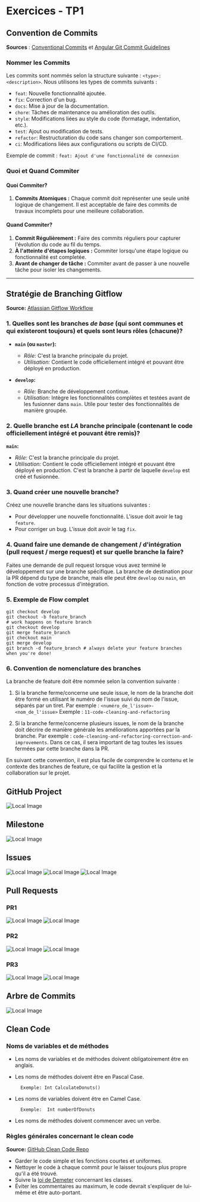 # Exercices - TP1

## Convention de Commits
**Sources** : [Conventional Commits](https://www.conventionalcommits.org/) et [Angular Git Commit Guidelines](https://github.com/angular/angular/blob/master/CONTRIBUTING.md#-commit-message-guidelines)

### Nommer les Commits

Les commits sont nommés selon la structure suivante : `<type>: <description>`. Nous utilisons les types de commits suivants :

- `feat`: Nouvelle fonctionnalité ajoutée.
- `fix`: Correction d'un bug.
- `docs`: Mise à jour de la documentation.
- `chore`: Tâches de maintenance ou amélioration des outils.
- `style`: Modifications liées au style du code (formatage, indentation, etc.).
- `test`: Ajout ou modification de tests.
- `refactor`: Restructuration du code sans changer son comportement.
- `ci`: Modifications liées aux configurations ou scripts de CI/CD.

Exemple de commit : `feat: Ajout d'une fonctionnalité de connexion`


### Quoi et Quand Commiter

#### Quoi Commiter?

1. **Commits Atomiques :** Chaque commit doit représenter une seule unité logique de changement. Il est acceptable de faire des commits de travaux 
incomplets pour une meilleure collaboration.

#### Quand Commiter?

1. **Commit Régulièrement :** Faire des commits réguliers pour capturer l'évolution du code au fil du temps.
2. **À l'atteinte d'étapes logiques :** Commiter lorsqu'une étape logique ou fonctionnalité est completée.
3. **Avant de changer de tâche :** Commiter avant de passer à une nouvelle tâche pour isoler les changements.


---

## Stratégie de Branching Gitflow

**Source:** [Atlassian Gitflow Workflow](https://www.atlassian.com/git/tutorials/comparing-workflows/gitflow-workflow)

### 1. Quelles sont les branches *de base* (qui sont communes et qui existeront toujours) et quels sont leurs rôles (chacune)?

- **`main` (ou `master`):**
    - *Rôle:* C'est la branche principale du projet.
    - *Utilisation:* Contient le code officiellement intégré et pouvant être déployé en production.

- **`develop`:**
    - *Rôle:* Branche de développement continue.
    - *Utilisation:* Intègre les fonctionnalités complètes et testées avant de les fusionner dans `main`. Utile pour tester des fonctionnalités de manière groupée.

### 2. Quelle branche est *LA* branche principale (contenant le code officiellement intégré et pouvant être remis)?

**`main`:**
- *Rôle:* C'est la branche principale du projet.
- *Utilisation:* Contient le code officiellement intégré et pouvant être déployé en production. 
C'est la branche à partir de laquelle `develop` est créé et fusionnée.

### 3. Quand créer une nouvelle branche?

Créez une nouvelle branche dans les situations suivantes :
- Pour développer une nouvelle fonctionnalité. L'issue doit avoir le tag `feature`.
- Pour corriger un bug. L'issue doit avoir le tag `fix`.

### 4. Quand faire une demande de changement / d'intégration (pull request / merge request) et sur quelle branche la faire?

Faites une demande de pull request lorsque vous avez terminé le développement sur une branche spécifique. La branche de destination pour la PR dépend du type de branche, mais elle peut être `develop` ou `main`, en fonction de votre processus d'intégration. 

### 5. Exemple de Flow complet
```
git checkout develop
git checkout -b feature_branch
# work happens on feature branch
git checkout develop
git merge feature_branch
git checkout main
git merge develop
git branch -d feature_branch # always delete your feature branches when you're done!
```

### 6. Convention de nomenclature des branches

La branche de feature doit être nommée selon la convention suivante :

1. Si la branche ferme/concerne une seule issue, le nom de la branche doit être formé en utilisant le numéro de l'issue suivi du nom de l'issue, séparés par un tiret. Par exemple :
   `<numéro_de_l'issue>-<nom_de_l'issue>`
   Exemple :
   `11-code-cleaning-and-refactoring`

2. Si la branche ferme/concerne plusieurs issues, le nom de la branche doit décrire de manière générale les améliorations apportées par la branche. Par exemple :
   `code-cleaning-and-refactoring-correction-and-improvements`. Dans ce cas, il sera important de tag toutes les issues fermées par cette branche dans la PR.

En suivant cette convention, il est plus facile de comprendre le contenu et le contexte des branches de feature, ce qui facilite la gestion et la collaboration sur le projet.

## GitHub Project
![Local Image](../images/tp1/board.png)
## Milestone
![Local Image](../images/tp1/milestone.png)
## Issues
![Local Image](../images/tp1/issue-1.png)
![Local Image](../images/tp1/issue-2.png)
![Local Image](../images/tp1/issue-3.png)


## Pull Requests
### PR1
![Local Image](../images/tp1/PR1.png)
![Local Image](../images/tp1/PR1.2.png)
### PR2
![Local Image](../images/tp1/PR2.png)
![Local Image](../images/tp1/PR%202.1.png)
### PR3
![Local Image](../images/tp1/PR3.png)
![Local Image](../images/tp1/PR3.2.png)

## Arbre de Commits
![Local Image](../images/tp1/commit_tree.png)

## Clean Code

### Noms de variables et de méthodes
- Les noms de variables et de méthodes doivent obligatoirement être en anglais.
- Les noms de méthodes doivent être en Pascal Case.
    
        Exemple: Int CalculateDonuts()
- Les noms de variables doivent être en Camel Case.
    
        Exemple:  Int numberOfDonuts
- Les noms de méthodes doivent commencer avec un verbe.

### Règles générales concernant le clean code
**Source:** [GitHub Clean Code Repo](https://gist.github.com/wojteklu/73c6914cc446146b8b533c0988cf8d29#)
- Garder le code simple et les fonctions courtes et uniformes.
- Nettoyer le code à chaque commit pour le laisser toujours plus propre qu'il a été trouvé.
- Suivre la [loi de Demeter](https://www.dotnetdojo.com/loi-de-demeter/) concernant les classes.
- Éviter les commentaires au maximum, le code devrait s'expliquer de lui-même et être auto-portant.

